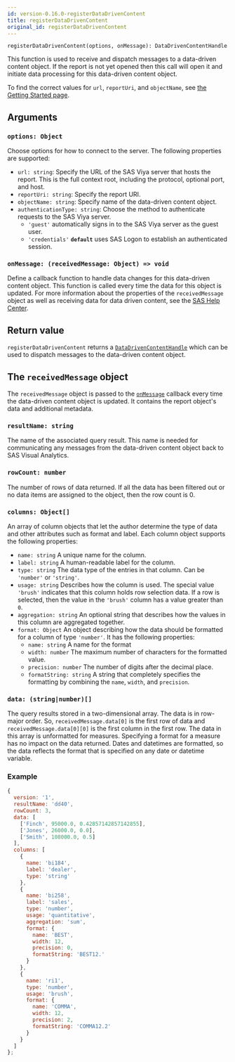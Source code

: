 ```yaml
---
id: version-0.16.0-registerDataDrivenContent
title: registerDataDrivenContent
original_id: registerDataDrivenContent
---
```


```
registerDataDrivenContent(options, onMessage): DataDrivenContentHandle
```

This function is used to receive and dispatch messages to a data-driven content object. If the report is not yet
opened then this call will open it and initiate data processing for this data-driven content object.

To find the correct values for `url`, `reportUri`, and `objectName`, see [the Getting Started page](getting-started.md#create-a-custom-html-tag).

## Arguments

### `options: Object`

Choose options for how to connect to the server. The following properties are supported:

- `url: string`: Specify the URL of the SAS Viya server that hosts the report. This is the full context root, including
  the protocol, optional port, and host.
- `reportUri: string`: Specify the report URI.
- `objectName: string`: Specify name of the data-driven content object.
- `authenticationType: string`: Choose the method to authenticate requests to the SAS Viya server.
  - `'guest'` automatically signs in to the SAS Viya server as the guest user.
  - `'credentials'` <b>`default`</b> uses SAS Logon to establish an authenticated session.

### `onMessage: (receivedMessage: Object) => void`

Define a callback function to handle data changes for this data-driven content object. This function is called every
time the data for this object is updated. For more information about the properties of the `receivedMessage` object as well as receiving data for data driven content, see the <a target="_blank" href="https://documentation.sas.com/?cdcId=vacdc&cdcVersion=default&docsetId=varef&docsetTarget=n109mqtyl6quiun1mwfgtcn2s68b.htm#n1dce3mqdct26pn12s4yl6s3h39q">SAS Help Center</a>.

## Return value

`registerDataDrivenContent` returns a [`DataDrivenContentHandle`](api/DataDrivenContentHandle.md) which can be used to dispatch
messages to the data-driven content object.

## The `receivedMessage` object

The `receivedMessage` object is passed to the [`onMessage`](#onmessage-receivedmessage-object-void) callback every time
the data-driven content object is updated. It contains the report object's data and additional metadata.

### `resultName: string`

The name of the associated query result. This name is needed for communicating any messages from the data-driven content
object back to SAS Visual Analytics.

### `rowCount: number`

The number of rows of data returned. If all the data has been filtered out or no data items are assigned to the object,
then the row count is 0.

### `columns: Object[]`

An array of column objects that let the author determine the type of data and other attributes such as format and label.
Each column object supports the following properties:

- `name: string` A unique name for the column.
- `label: string` A human-readable label for the column.
- `type: string` The data type of the entries in that column. Can be `'number'` or `'string'`.
- `usage: string` Describes how the column is used. The special value `'brush'` indicates that this column holds row
  selection data. If a row is selected, then the value in the `'brush'` column has a value greater than `0`.
- `aggregation: string` An optional string that describes how the values in this column are aggregated together.
- `format: Object` An object describing how the data should be formatted for a column of type `'number'`. It has the
  following properties:
  - `name: string` A name for the format
  - `width: number` The maximum number of characters for the formatted value.
  - `precision: number` The number of digits after the decimal place.
  - `formatString: string` A string that completely specifies the formatting by combining the `name`, `width`, and
    `precision`.

### `data: (string|number)[]`

The query results stored in a two-dimensional array. The data is in row-major order. So, `receivedMessage.data[0]` is
the first row of data and `receivedMessage.data[0][0]` is the first column in the first row. The data in this array is
unformatted for measures. Specifying a format for a measure has no impact on the data returned. Dates and datetimes are
formatted, so the data reflects the format that is specified on any date or datetime variable.

### Example

```javascript
{
  version: '1',
  resultName: 'dd40',
  rowCount: 3,
  data: [
    ['Finch', 95000.0, 0.42857142857142855],
    ['Jones', 26000.0, 0.0],
    ['Smith', 108000.0, 0.5]
  ],
  columns: [
    {
      name: 'bi184',
      label: 'dealer',
      type: 'string'
    },
    {
      name: 'bi258',
      label: 'sales',
      type: 'number',
      usage: 'quantitative',
      aggregation: 'sum',
      format: {
        name: 'BEST',
        width: 12,
        precision: 0,
        formatString: 'BEST12.'
      }
    },
    {
      name: 'ri1',
      type: 'number',
      usage: 'brush',
      format: {
        name: 'COMMA',
        width: 12,
        precision: 2,
        formatString: 'COMMA12.2'
      }
    }
  ]
};
```
